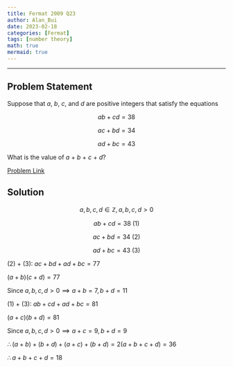 ```yaml
---
title: Fermat 2009 Q23    
author: Alan_Bui    
date: 2023-02-18
categories: [Fermat]
tags: [number theory]
math: true    
mermaid: true  
---
```


---
## Problem Statement

Suppose that $a$, $b$, $c$, and $d$ are positive integers that satisfy the equations

$$ab + cd = 38$$

$$ac + bd = 34$$

$$ad + bc = 43$$

What is the value of $a$ + $b$ + $c$ + $d$?

[Problem Link](https://cemc.uwaterloo.ca/contests/past_contests/2009/2009FermatContest.pdf)

## Solution

$$a, b, c, d \in \mathbb{Z}, a,b,c,d > 0$$

$$ab + cd = 38 \text{  (1)}$$

$$ac + bd = 34 \text{  (2)}$$

$$ad + bc = 43 \text{  (3)}$$

$\text{(2) + (3): } ac + bd + ad + bc = 77$

$(a + b)(c + d) = 77$

$\text{Since } a, b, c, d > 0 \implies a+b=7, b+d = 11$

$\text{(1) + (3): } ab + cd + ad + bc = 81$

$(a + c)(b + d) = 81$

$\text{Since } a, b, c, d > 0 \implies a+c=9, b+d = 9$

$\therefore (a+b) + (b+d) + (a+c) + (b+d) = 2(a+b+c+d) = 36$

$\therefore a+b+c+d = 18$